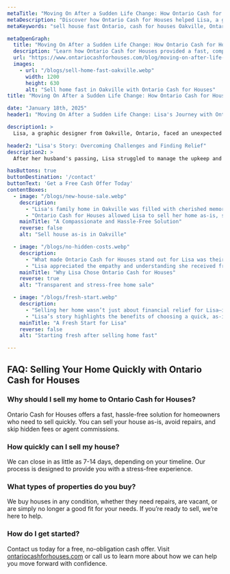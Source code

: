 ```yaml
---
metaTitle: "Moving On After a Sudden Life Change: How Ontario Cash for Houses Helped Lisa Rebuild | Ontario Cash for Houses"
metaDescription: "Discover how Ontario Cash for Houses helped Lisa, a graphic designer from Oakville, Ontario, sell her home quickly and stress-free after a major life change."
metaKeywords: "sell house fast Ontario, cash for houses Oakville, Ontario real estate solutions, sell home as-is, fast home sale Ontario, Ontario Cash for Houses"

metaOpenGraph:
  title: "Moving On After a Sudden Life Change: How Ontario Cash for Houses Helped Lisa Rebuild"
  description: "Learn how Ontario Cash for Houses provided a fast, compassionate solution for Lisa in Oakville, helping her sell her home and start fresh."
  url: "https://www.ontariocashforhouses.com/blog/moving-on-after-life-change"
  images:
    - url: "/blogs/sell-home-fast-oakville.webp"
      width: 1200
      height: 630
      alt: "Sell home fast in Oakville with Ontario Cash for Houses"
title: "Moving On After a Sudden Life Change: How Ontario Cash for Houses Helped Lisa Rebuild"

date: "January 18th, 2025"
header1: "Moving On After a Sudden Life Change: Lisa's Journey with Ontario Cash for Houses"

description1: >
  Lisa, a graphic designer from Oakville, Ontario, faced an unexpected life change that left her needing to sell her family home quickly and stress-free. Discover how Ontario Cash for Houses helped Lisa rebuild her life with a compassionate and efficient home-selling process.

header2: "Lisa's Story: Overcoming Challenges and Finding Relief"
description2: >
  After her husband's passing, Lisa struggled to manage the upkeep and financial strain of her large family home. She wanted to downsize but was overwhelmed by the thought of selling traditionally. Ontario Cash for Houses provided the perfect solution.

hasButtons: true
buttonDestination: '/contact'
buttonText: 'Get a Free Cash Offer Today'
contentBoxes:
  - image: "/blogs/new-house-sale.webp"
    description: 
      - "Lisa's family home in Oakville was filled with cherished memories, but the upkeep and financial strain became too much to handle. Repairs, cleaning, and staging were out of the question for Lisa, who needed a quick and simple solution to move forward."
      - "Ontario Cash for Houses allowed Lisa to sell her home as-is, saving her time, money, and stress. With a fair cash offer and no hidden fees, she finalized the sale within two weeks and used the funds to purchase a cozy townhouse closer to her family."
    mainTitle: "A Compassionate and Hassle-Free Solution"
    reverse: false
    alt: "Sell house as-is in Oakville"

  - image: "/blogs/no-hidden-costs.webp"
    description: 
      - "What made Ontario Cash for Houses stand out for Lisa was their transparent process. The cash offer included no hidden fees or agent commissions, allowing Lisa to keep more of her money and move on with confidence."
      - "Lisa appreciated the empathy and understanding she received from the team. They worked around her timeline and ensured the process was smooth and stress-free from start to finish."
    mainTitle: "Why Lisa Chose Ontario Cash for Houses"
    reverse: true
    alt: "Transparent and stress-free home sale"

  - image: "/blogs/fresh-start.webp"
    description: 
      - "Selling her home wasn’t just about financial relief for Lisa—it was about starting fresh. With Ontario Cash for Houses, she was able to leave the stress behind and focus on rebuilding her life in a new home closer to her loved ones."
      - "Lisa’s story highlights the benefits of choosing a quick, as-is home sale solution during challenging times."
    mainTitle: "A Fresh Start for Lisa"
    reverse: false
    alt: "Starting fresh after selling home fast"

---
```


## **FAQ: Selling Your Home Quickly with Ontario Cash for Houses**

### **Why should I sell my home to Ontario Cash for Houses?**
Ontario Cash for Houses offers a fast, hassle-free solution for homeowners who need to sell quickly. You can sell your house as-is, avoid repairs, and skip hidden fees or agent commissions.

### **How quickly can I sell my house?**
We can close in as little as 7-14 days, depending on your timeline. Our process is designed to provide you with a stress-free experience.

### **What types of properties do you buy?**
We buy houses in any condition, whether they need repairs, are vacant, or are simply no longer a good fit for your needs. If you’re ready to sell, we’re here to help.

### **How do I get started?**
Contact us today for a free, no-obligation cash offer. Visit [ontariocashforhouses.com](https://www.ontariocashforhouses.com) or call us to learn more about how we can help you move forward with confidence.
